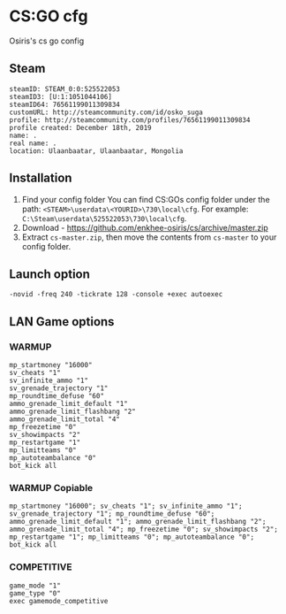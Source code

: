 # CS:GO cfg

Osiris's cs go config

## Steam

```
steamID: STEAM_0:0:525522053
steamID3: [U:1:1051044106]
steamID64: 76561199011309834
customURL: http://steamcommunity.com/id/osko_suga
profile: http://steamcommunity.com/profiles/76561199011309834
profile created: December 18th, 2019
name: .
real name: .
location: Ulaanbaatar, Ulaanbaatar, Mongolia
```

## Installation

1. Find your config folder You can find CS:GOs config folder under the path: `<STEAM>\userdata\<YOURID>\730\local\cfg`. For example: `C:\Steam\userdata\525522053\730\local\cfg`.
2. Download - https://github.com/enkhee-osiris/cs/archive/master.zip
3. Extract `cs-master.zip`, then move the contents from `cs-master` to your config folder.

## Launch option

```
-novid -freq 240 -tickrate 128 -console +exec autoexec
```

## LAN Game options

### WARMUP

```
mp_startmoney "16000"
sv_cheats "1"
sv_infinite_ammo "1"
sv_grenade_trajectory "1"
mp_roundtime_defuse "60"
ammo_grenade_limit_default "1"
ammo_grenade_limit_flashbang "2"
ammo_grenade_limit_total "4"
mp_freezetime "0"
sv_showimpacts "2"
mp_restartgame "1"
mp_limitteams "0"
mp_autoteambalance "0"
bot_kick all
```

### WARMUP Copiable

```
mp_startmoney "16000"; sv_cheats "1"; sv_infinite_ammo "1"; sv_grenade_trajectory "1"; mp_roundtime_defuse "60"; ammo_grenade_limit_default "1"; ammo_grenade_limit_flashbang "2"; ammo_grenade_limit_total "4"; mp_freezetime "0"; sv_showimpacts "2"; mp_restartgame "1"; mp_limitteams "0"; mp_autoteambalance "0"; bot_kick all
```

### COMPETITIVE

```
game_mode "1"
game_type "0"
exec gamemode_competitive
```
